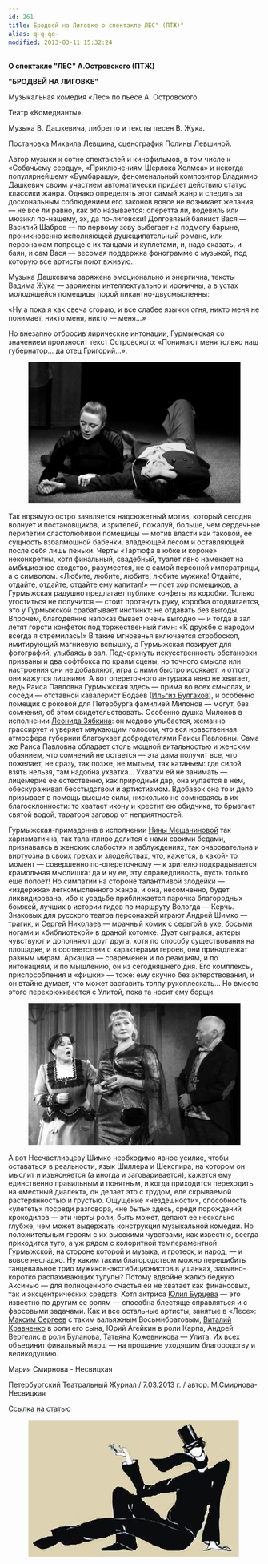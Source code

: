 ```yaml
---
id: 261
title: Бродвей на Лиговке о спектакле ЛЕС" (ПТЖ)"
alias: q-q-qq-
modified: 2013-03-11 15:32:24
---
```


**О спектакле "ЛЕС" А.Островского (ПТЖ)**

**"БРОДВЕЙ НА ЛИГОВКЕ"**

Музыкальная комедия «Лес» по пьесе А. Островского.

Театр «Комедианты».

Музыка В. Дашкевича, либретто и тексты песен В. Жука.

Постановка Михаила Левшина, сценография Полины Левшиной.

Автор музыки к сотне спектаклей и кинофильмов, в том числе к «Собачьему сердцу», «Приключениям Шерлока Холмса» и некогда популярнейшему «Бумбарашу», феноменальный композитор Владимир Дашкевич своим участием автоматически придает действию статус классики жанра. Однако определять этот самый жанр и следить за доскональным соблюдением его законов вовсе не возникает желания, — не все ли равно, как это называется: оперетта ли, водевиль или мюзикл по-нашему, эх, да по-лиговски! Долговязый баянист Вася — Василий Шабров — по первому зову выбегает на подмогу барыне, проникновенно исполняющей душещипательный романс, или персонажам попроще с их танцами и куплетами, и, надо сказать, и баян, и сам Вася — весомая поддержка фонограмме с музыкой, под которую все артисты поют вживую.

Музыка Дашкевича заряжена эмоционально и энергична, тексты Вадима Жука — заряжены интеллектуально и ироничны, а в устах молодящейся помещицы порой пикантно-двусмысленны:

«Ну а пока я как свеча сгораю,
и все слабее язычки огня,
никто меня не понимает,
никто меня, никто — меня…»

Но внезапно отбросив лирические интонации, Гурмыжская со значением произносит текст Островского: «Понимают меня только наш губернатор… да отец Григорий…».

<figure><img src="images/stories/random/les chb1.jpg" /></figure>

Так впрямую остро заявляется надсюжетный мотив, который сегодня волнует и постановщиков, и зрителей, пожалуй, больше, чем сердечные перипетии сластолюбивой помещицы — мотив власти как таковой, ее сущность взбалмошной бабенки, владеющей лесом и оставляющей после себя лишь пеньки. Черты «Тартюфа в юбке и короне» неконкретны, хотя финальный, свадебный, туалет явно намекает на амбициозное сходство, разумеется, не с самой персоной императрицы, а с символом. «Любите, любите, любите, любите мужика! Отдайте, отдайте, отдайте, отдайте ему капитал!» — поет хор помещиков, а Гурмыжская радушно предлагает публике конфеты из коробки. Только угоститься не получится — стоит протянуть руку, коробка отодвигается, это у Гурмыжской срабатывает инстинкт: не отдавать без выгоды. Впрочем, благодеяние напоказ бывает очень выгодно — и тогда в зал летят горсти конфеток под торжественный гимн: «К дружбе с народом всегда я стремилась!» В такие мгновенья включается стробоскоп, имитирующий магниевую вспышку, а Гурмыжская позирует для фотографий, улыбаясь в зал. Подчеркнуть искусственность обстановки призваны и два софтбокса по краям сцены, но точного смысла или настроения они не добавляют, игра с ними быстро иссякает, и оттого они кажутся лишними. А вот опереточного антуража явно не хватает, ведь Раиса Павловна Гурмыжская здесь — прима во всех смыслах, и соседи — отставной кавалерист Бодаев (<a href="77-ilgiz-bulgakov.html">Ильгиз Булгаков</a>), и особенно помещик с роковой для Петербурга фамилией Милонов — могут, без сомнения, об этом свидетельствовать. Особенно душка Милонов в исполнении <a href="67-leonid-zabkin.html">Леонида Зябкина</a>: он медово улыбается, жеманно грассирует и уверяет мяукающим голосом, что вся нравственная атмосфера губернии благоухает добродетелями Раисы Павловны. Сама же Раиса Павловна обладает столь мощной витальностью и женским обаянием, что сомнений не остается — эта дама получит все, что пожелает, не сразу, так позже, не мытьем, так катаньем: где силой взять нельзя, там надобна ухватка… Ухватки ей не занимать — лицемерие ее естественно, как природный дар, она купается в нем, обескураживая бесстыдством и артистизмом. Вдобавок она то и дело призывает в помощь высшие силы, нисколько не сомневаясь в их благосклонности: то хватает икону и крестит ею обидчика, то брызгает святой водой, тараторя заговор от неприятностей.

Гурмыжская-примадонна в исполнении <a href="25-mewaninova-nina.html">Нины Мещаниновой</a> так харизматична, так талантливо делится с нами своими бедами, признаваясь в женских слабостях и заблуждениях, так очаровательна и виртуозна в своих грехах и злодействах, что, кажется, в какой- то момент — совершенно по-опереточному — к зрителю подкрадывается крамольная мыслишка: да и ну ее, эту справедливость, пусть только еще попоет! Но симпатии на стороне талантливой злодейки — «издержка» легкомысленного жанра, и она, несомненно, будет ликвидирована, ибо к усадьбе приближается парочка благородных бомжей, лучших в истории гидов по маршруту Вологда — Керчь. Знаковых для русского театра персонажей играют Андрей Шимко — трагик, и <a href="52-sergei-nikolaev.html">Сергей Николаев</a> — мрачный комик с серьгой в ухе, босыми ногами и «библиотекой» в драной котомке. Дуэт сыгрался, актеры чувствуют и дополняют друг друга, хотя по способу существования на площадке, и в соответствии с характерами героев, они принадлежат разным мирам. Аркашка — современен и по реакциям, и по интонациям, и по мышлению, он из сегодняшнего дня. Его комплексы, приспособления и «фишки» — тоже: ему скучно без актерствования, и он втайне думает, что может заставить толпу рукоплескать… Но вместо этого перехрюкивается с Улитой, пока та носит ему борщи.

<figure><img src="images/stories/random/les chb2.jpg" /></figure>

А вот Несчастливцеву Шимко необходимо явное усилие, чтобы оставаться в реальности, язык Шиллера и Шекспира, на котором он мыслит и изъясняется (а иногда и заговаривается), кажется ему единственно правильным и понятным, и когда приходится переходить на «местный диалект», он делает это с трудом, еле скрываемой растерянностью и грустью. Ощущение «нездешности», способность «улететь» посреди разговора, «не быть» здесь, среди порождений крокодилов — эти черты роли, быть может, делают ее несколько глубже, чем может выдержать конструкция музыкальной комедии. Но положительным героям с их высокими чувствами, как известно, всегда приходится туго, а уж рядом с колоритной темпераментной Гурмыжской, на стороне которой и музыка, и гротеск, и народ, — и вовсе несладко. Ну каким таким благородством можно перешибить танцевальное трио мужиков-эксгибиционистов в ушанках, зазывно-коротко распахивающих тулупы? Потому вдвойне жалко бедную Аксинью — для полноценного счастья ей не хватает как финансовых, так и эксцентрических средств. Хотя актриса <a href="78-ylia-burceva.html">Юлия Бурцева</a> — это известно по другим ее ролям — способна блестяще справляться и с фарсовыми задачами. Как и все остальные артисты, занятые в «Лесе»: <a href="57-maxsim-sergeev.html">Максим Сергеев</a> с таким вальяжным Восьмибратовым, <a href="66-vitalii-kravchenko.html">Виталий Кравченко</a> в роли его сына, Юрий Агейкин в роли Карпа, Андрей Вергелис в роли Буланова, <a href="80-tatiana-kogevnikova.html">Татьяна Кожевникова</a> — Улита. Их всех объединит финальный марш — на прощание уходящим благородству и великодушию.

Мария Смирнова - Несвицкая

Петербургский Театральный Журнал / 7.03.2013 г. / автор: М.Смирнова-Несвицкая

<a href="http://ptj.spb.ru/blog/brodvej-naligovke/">Ссылка на статью</a>

<figure><img src="images/stories/random/sait%2044logo%20logo.jpg" border="0" /></figure>

